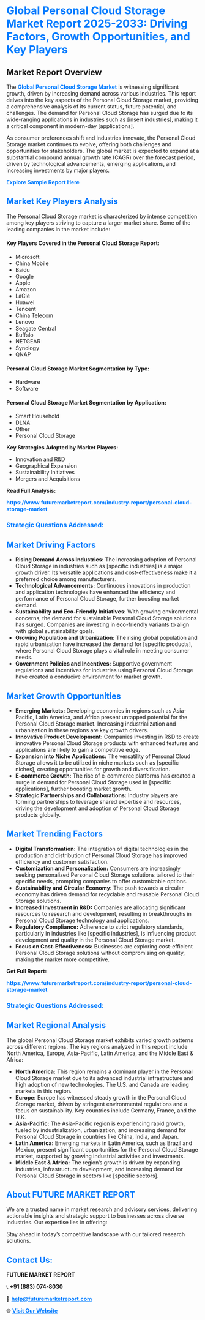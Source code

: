<h1 style="color: #007BFF;">Global Personal Cloud Storage Market Report 2025-2033: Driving Factors, Growth Opportunities, and Key Players</h1>

<section id="overview">
<h2>Market Report Overview</h2>
<p>The <a href="https://www.futuremarketreport.com/industry-report/personal-cloud-storage-market" style="color: #007BFF; text-decoration: none;"><strong>Global Personal Cloud Storage Market</strong></a> is witnessing significant growth, driven by increasing demand across various industries. This report delves into the key aspects of the Personal Cloud Storage market, providing a comprehensive analysis of its current status, future potential, and challenges. The demand for Personal Cloud Storage has surged due to its wide-ranging applications in industries such as [insert industries], making it a critical component in modern-day [applications].</p>
<p>As consumer preferences shift and industries innovate, the Personal Cloud Storage market continues to evolve, offering both challenges and opportunities for stakeholders. The global market is expected to expand at a substantial compound annual growth rate (CAGR) over the forecast period, driven by technological advancements, emerging applications, and increasing investments by major players.</p>
</section>

<section id="overview">
<p><a href="https://www.futuremarketreport.com/request-sample/reportId=112060" style="color: #007BFF; text-decoration: none;"><strong>Explore Sample Report Here</strong></a></p>
</section>

<section id="key-players">
<h2 style="color: #007BFF;">Market Key Players Analysis</h2>
<p>The Personal Cloud Storage market is characterized by intense competition among key players striving to capture a larger market share. Some of the leading companies in the market include:</p>
<h4>Key Players Covered in the Personal Cloud Storage Report:</h4>
<ul><li>Microsoft</li><li>China Mobile</li><li>Baidu</li><li>Google</li><li>Apple</li><li>Amazon</li><li>LaCie</li><li>Huawei</li><li>Tencent</li><li>China Telecom</li><li>Lenovo</li><li>Seagate Central</li><li>Buffalo</li><li>NETGEAR</li><li>Synology</li><li>QNAP</li></ul>
<h4>Personal Cloud Storage Market Segmentation by Type:</h4>
<ul><li>Hardware</li><li>Software</li></ul>

<h4>Personal Cloud Storage Market Segmentation by Application:</h4>
<ul><li>Smart Household</li><li>DLNA</li><li>Other</li><li>Personal Cloud Storage</li></ul>
<p><strong>Key Strategies Adopted by Market Players:</strong></p>
<ul>
<li>Innovation and R&D</li>
<li>Geographical Expansion</li>
<li>Sustainability Initiatives</li>
<li>Mergers and Acquisitions</li>
</ul>
</section>

<section>
<p><strong>Read Full Analysis: </strong></p><a href="https://www.futuremarketreport.com/industry-report/personal-cloud-storage-market" style="color: #007BFF; text-decoration: none;"><strong>https://www.futuremarketreport.com/industry-report/personal-cloud-storage-market</strong></a>
<h3 style="color: #007BFF;">Strategic Questions Addressed:</h3>
</section>

<section id="driving-factors">
<h2 style="color: #007BFF;">Market Driving Factors</h2>
<ul>
<li><strong>Rising Demand Across Industries:</strong> The increasing adoption of Personal Cloud Storage in industries such as [specific industries] is a major growth driver. Its versatile applications and cost-effectiveness make it a preferred choice among manufacturers.</li>
<li><strong>Technological Advancements:</strong> Continuous innovations in production and application technologies have enhanced the efficiency and performance of Personal Cloud Storage, further boosting market demand.</li>
<li><strong>Sustainability and Eco-Friendly Initiatives:</strong> With growing environmental concerns, the demand for sustainable Personal Cloud Storage solutions has surged. Companies are investing in eco-friendly variants to align with global sustainability goals.</li>
<li><strong>Growing Population and Urbanization:</strong> The rising global population and rapid urbanization have increased the demand for [specific products], where Personal Cloud Storage plays a vital role in meeting consumer needs.</li>
<li><strong>Government Policies and Incentives:</strong> Supportive government regulations and incentives for industries using Personal Cloud Storage have created a conducive environment for market growth.</li>
</ul>
</section>

<section id="growth-opportunities">
<h2 style="color: #007BFF;">Market Growth Opportunities</h2>
<ul>
<li><strong>Emerging Markets:</strong> Developing economies in regions such as Asia-Pacific, Latin America, and Africa present untapped potential for the Personal Cloud Storage market. Increasing industrialization and urbanization in these regions are key growth drivers.</li>
<li><strong>Innovative Product Development:</strong> Companies investing in R&D to create innovative Personal Cloud Storage products with enhanced features and applications are likely to gain a competitive edge.</li>
<li><strong>Expansion into Niche Applications:</strong> The versatility of Personal Cloud Storage allows it to be utilized in niche markets such as [specific niches], creating opportunities for growth and diversification.</li>
<li><strong>E-commerce Growth:</strong> The rise of e-commerce platforms has created a surge in demand for Personal Cloud Storage used in [specific applications], further boosting market growth.</li>
<li><strong>Strategic Partnerships and Collaborations:</strong> Industry players are forming partnerships to leverage shared expertise and resources, driving the development and adoption of Personal Cloud Storage products globally.</li>
</ul>
</section>

<section id="trending-factors">
<h2 style="color: #007BFF;">Market Trending Factors</h2>
<ul>
<li><strong>Digital Transformation:</strong> The integration of digital technologies in the production and distribution of Personal Cloud Storage has improved efficiency and customer satisfaction.</li>
<li><strong>Customization and Personalization:</strong> Consumers are increasingly seeking personalized Personal Cloud Storage solutions tailored to their specific needs, prompting companies to offer customizable options.</li>
<li><strong>Sustainability and Circular Economy:</strong> The push towards a circular economy has driven demand for recyclable and reusable Personal Cloud Storage solutions.</li>
<li><strong>Increased Investment in R&D:</strong> Companies are allocating significant resources to research and development, resulting in breakthroughs in Personal Cloud Storage technology and applications.</li>
<li><strong>Regulatory Compliance:</strong> Adherence to strict regulatory standards, particularly in industries like [specific industries], is influencing product development and quality in the Personal Cloud Storage market.</li>
<li><strong>Focus on Cost-Effectiveness:</strong> Businesses are exploring cost-efficient Personal Cloud Storage solutions without compromising on quality, making the market more competitive.</li>
</ul>
</section>

<section>
<p><strong>Get Full Report: </strong></p><a href="https://www.futuremarketreport.com/industry-report/personal-cloud-storage-market" style="color: #007BFF; text-decoration: none;"><strong>https://www.futuremarketreport.com/industry-report/personal-cloud-storage-market</strong></a>
<h3 style="color: #007BFF;">Strategic Questions Addressed:</h3>
</section>


<section id="regional-analysis">
<h2 style="color: #007BFF;">Market Regional Analysis</h2>
<p>The global Personal Cloud Storage market exhibits varied growth patterns across different regions. The key regions analyzed in this report include North America, Europe, Asia-Pacific, Latin America, and the Middle East & Africa:</p>
<ul>
<li><strong>North America:</strong> This region remains a dominant player in the Personal Cloud Storage market due to its advanced industrial infrastructure and high adoption of new technologies. The U.S. and Canada are leading markets in this region.</li>
<li><strong>Europe:</strong> Europe has witnessed steady growth in the Personal Cloud Storage market, driven by stringent environmental regulations and a focus on sustainability. Key countries include Germany, France, and the U.K.</li>
<li><strong>Asia-Pacific:</strong> The Asia-Pacific region is experiencing rapid growth, fueled by industrialization, urbanization, and increasing demand for Personal Cloud Storage in countries like China, India, and Japan.</li>
<li><strong>Latin America:</strong> Emerging markets in Latin America, such as Brazil and Mexico, present significant opportunities for the Personal Cloud Storage market, supported by growing industrial activities and investments.</li>
<li><strong>Middle East & Africa:</strong> The region’s growth is driven by expanding industries, infrastructure development, and increasing demand for Personal Cloud Storage in sectors like [specific sectors].</li>
</ul>
</section>

<footer>
<h2 style="color: #007BFF;">About FUTURE MARKET REPORT</h2>
<p>We are a trusted name in market research and advisory services, delivering actionable insights and strategic support to businesses across diverse industries. Our expertise lies in offering:</p>

<p>Stay ahead in today’s competitive landscape with our tailored research solutions.</p>

<h2 style="color: #007BFF;">Contact Us:</h2>
<p><strong>FUTURE MARKET REPORT</strong></p>
<p>📞 <strong>+91 (883) 074-8030</strong></p>
<p>📧 <strong><a href="mailto:help@futuremarketreport.com" style="color: #007BFF;">help@futuremarketreport.com</a></strong></p>
<p>🌐 <strong><a href="https://www.futuremarketreport.com/" style="color: #007BFF;">Visit Our Website</a></strong></p>
</footer>